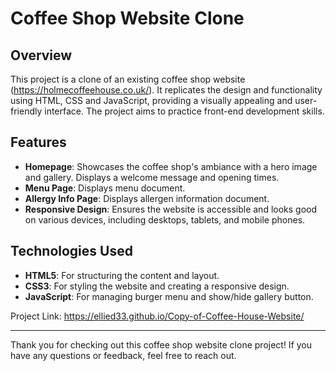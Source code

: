 # Coffee Shop Website Clone

## Overview
This project is a clone of an existing coffee shop website (https://holmecoffeehouse.co.uk/). It replicates the design and functionality using HTML, CSS and JavaScript, providing a visually appealing and user-friendly interface. The project aims to practice front-end development skills.

## Features
- **Homepage**: Showcases the coffee shop's ambiance with a hero image and gallery. Displays a welcome message and opening times.
- **Menu Page**: Displays menu document.
- **Allergy Info Page**: Displays allergen information document.
- **Responsive Design**: Ensures the website is accessible and looks good on various devices, including desktops, tablets, and mobile phones.

## Technologies Used
- **HTML5**: For structuring the content and layout.
- **CSS3**: For styling the website and creating a responsive design.
- **JavaScript**: For managing burger menu and show/hide gallery button.

Project Link: https://ellied33.github.io/Copy-of-Coffee-House-Website/

---

Thank you for checking out this coffee shop website clone project! If you have any questions or feedback, feel free to reach out.
